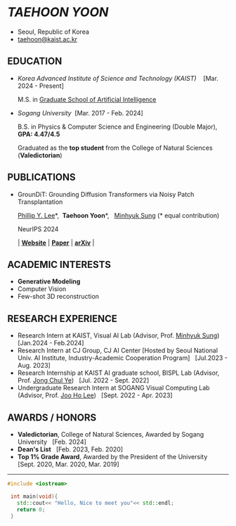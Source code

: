 # ***TAEHOON YOON***
- Seoul, Republic of Korea
- taehoon@kaist.ac.kr

## EDUCATION
- *Korea Advanced Institute of Science and Technology (KAIST)* &nbsp;&nbsp; [Mar. 2024 - Present]
  
  M.S. in [Graduate School of Artificial Intelligence](https://gsai.kaist.ac.kr/)

- *Sogang University*    &nbsp;[Mar. 2017 - Feb. 2024]

  B.S. in Physics & Computer Science and Engineering (Double Major),&nbsp;&nbsp; **GPA: 4.47/4.5**
  
  Graduated as the **top student** from the College of Natural Sciences (**Valedictorian**)

## PUBLICATIONS
- GrounDiT: Grounding Diffusion Transformers via Noisy Patch Transplantation
  
  [Phillip Y. Lee](https://phillipinseoul.github.io/)\*, &nbsp;**Taehoon Yoon**\*, &nbsp; [Minhyuk Sung](https://mhsung.github.io/) (* equal contribution)

  NeurIPS 2024

  | [**Website**](https://groundit-visualai.github.io/) | [**Paper**](https://groundit-visualai.github.io/static/groundit_paper.pdf) | [**arXiv**](https://arxiv.org/abs/2410.20474) |
  

## ACADEMIC INTERESTS
- **Generative Modeling**
- Computer Vision
- Few-shot 3D reconstruction

## RESEARCH EXPERIENCE
- Research Intern at KAIST, Visual AI Lab (Advisor, Prof. [Minhyuk Sung](https://mhsung.github.io/))&nbsp;&nbsp; [Jan.2024 - Feb.2024]
- Research Intern at CJ Group, CJ AI Center [Hosted by Seoul National Univ. AI Institute, Industry-Academic Cooperation Program]&nbsp;&nbsp;   [Jul.2023 - Aug. 2023]
- Research Internship at KAIST AI graduate school, BISPL Lab (Advisor, Prof. [Jong Chul Ye](https://bispl.weebly.com/professor.html))&nbsp;&nbsp;    [Jul. 2022 - Sept. 2022]
- Undergraduate Research Intern at SOGANG Visual Computing Lab (Advisor, Prof. [Joo Ho Lee](https://sites.google.com/view/jooholee))&nbsp;&nbsp;     [Sept. 2022 - Apr. 2023]

## AWARDS / HONORS
- **Valedictorian**, College of Natural Sciences, Awarded by Sogang University&nbsp;&nbsp; [Feb. 2024]
- **Dean's List**&nbsp;&nbsp;    [Feb. 2023, Feb. 2020]
- **Top 1% Grade Award**, Awarded by the President of the University&nbsp;&nbsp;    [Sept. 2020, Mar. 2020, Mar. 2019]

- - -

 ```C++
 #include <iostream>
 
  int main(void){
    std::cout<< "Hello, Nice to meet you"<< std::endl;
    return 0;
  }
 ```

